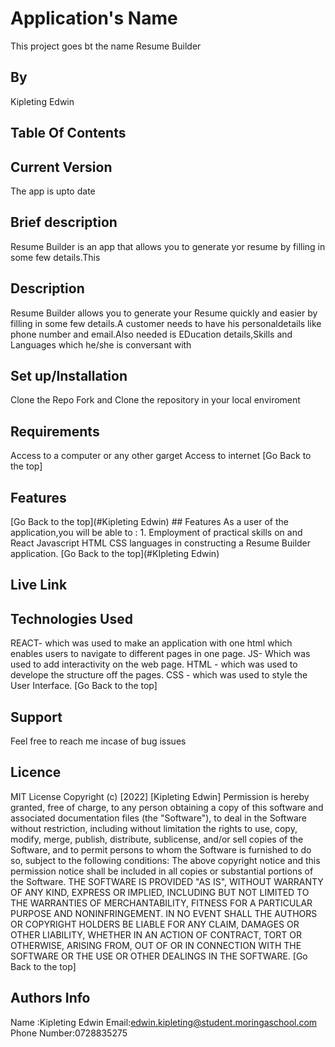 # Application's Name
This project goes bt the name Resume Builder

## By
Kipleting Edwin

## Table Of Contents

## Current Version
The app is upto date

 ## Brief description 
 Resume Builder is an app that allows you to generate yor resume by filling in some few details.This 


 ## Description
 Resume Builder allows you to generate your Resume quickly and easier by filling in some few details.A customer needs to have his personaldetails like phone number and email.Also needed is EDucation details,Skills and Languages which he/she is conversant with

 ## Set up/Installation 
 Clone the Repo
 Fork and Clone the repository in your local enviroment

 ## Requirements
 Access to a computer or any other garget Access to internet [Go Back to the top]

## Features
[Go Back to the top](#Kipleting Edwin) ## Features As a user of the application,you will be able to : 1. Employment of practical skills on and React Javascript HTML CSS languages in constructing a Resume Builder  application. [Go Back to the top](#KIpleting Edwin)

##  Live Link 

## Technologies Used 
REACT- which was used to make an application with one html which enables users to navigate to different pages in one page. JS- Which was used to add interactivity on the web page. HTML - which was used to develope the structure off the pages. CSS - which was used to style the User Interface. [Go Back to the top]

## Support 
Feel free to reach me incase of bug issues

## Licence
MIT License Copyright (c) [2022] [Kipleting Edwin] Permission is hereby granted, free of charge, to any person obtaining a copy of this software and associated documentation files (the "Software"), to deal in the Software without restriction, including without limitation the rights to use, copy, modify, merge, publish, distribute, sublicense, and/or sell copies of the Software, and to permit persons to whom the Software is furnished to do so, subject to the following conditions: The above copyright notice and this permission notice shall be included in all copies or substantial portions of the Software. THE SOFTWARE IS PROVIDED "AS IS", WITHOUT WARRANTY OF ANY KIND, EXPRESS OR IMPLIED, INCLUDING BUT NOT LIMITED TO THE WARRANTIES OF MERCHANTABILITY, FITNESS FOR A PARTICULAR PURPOSE AND NONINFRINGEMENT. IN NO EVENT SHALL THE AUTHORS OR COPYRIGHT HOLDERS BE LIABLE FOR ANY CLAIM, DAMAGES OR OTHER LIABILITY, WHETHER IN AN ACTION OF CONTRACT, TORT OR OTHERWISE, ARISING FROM, OUT OF OR IN CONNECTION WITH THE SOFTWARE OR THE USE OR OTHER DEALINGS IN THE SOFTWARE. [Go Back to the top]


##  Authors Info
 Name :Kipleting Edwin
 Email:edwin.kipleting@student.moringaschool.com
 Phone Number:0728835275










